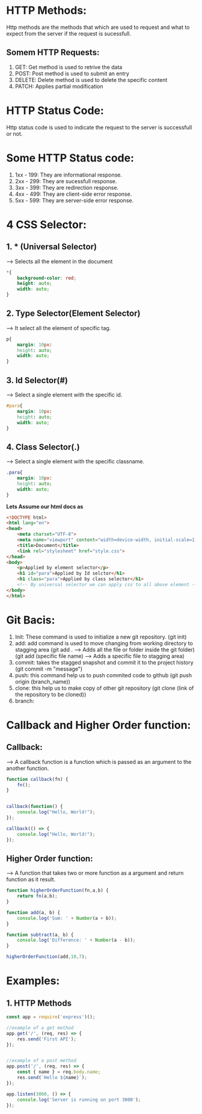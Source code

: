 # HTTP Methods:
Http methods are the methods that which are used to request and what to expect from the server if the request is sucessfull.
## Somem HTTP Requests:
1. GET: Get method is used to retrive the data
2. POST: Post method is used to submit an entry
3. DELETE: Delete method is used to delete the specific content 
4. PATCH: Applies partial modification


# HTTP Status Code:
Http status code is used to indicate the request to the server is successfull or not.
# Some HTTP Status code:
1. 1xx - 199: They are informational response.
2. 2xx - 299: They are sucessfull response.
3. 3xx - 399: They are redirection response.
4. 4xx - 499: They are client-side error response.
5. 5xx - 599: They are server-side error response.


# 4 CSS Selector:
## 1. \* (Universal Selector)
--> Selects all the element in the document
```css
*{
    background-color: red;
    height: auto;
    width: auto;
}
```

## 2. Type Selector(Element Selector)
--> It select all the element of specific tag.
```css
p{
    margin: 10px:
    height: auto;
    width: auto; 
}
```

## 3. Id Selector(#)
--> Select a single element with the specific id.
```css
#para{
    margin: 10px:
    height: auto;
    width: auto; 
}
```

## 4. Class Selector(.)
--> Select a single element with the specific classname.
```css
.para{
    margin: 10px:
    height: auto;
    width: auto; 
}
```

**Lets Assume our html docs as**
```html
<!DOCTYPE html>
<html lang="en">
<head>
    <meta charset="UTF-8">
    <meta name="viewport" content="width=device-width, initial-scale=1.0">
    <title>Document</title>
    <link rel="stylesheet" href="style.css">
</head>
<body>
    <p>Applied by element selector</p>
    <h1 id="para">Applied by Id selctor</h1>
    <h1 class="para">Applied by class selector</h1>
    <!-- By universal selector we can apply css to all above element -->
</body>
</html>
```

# Git Bacis:
1. Init: These command is used to initialize a new git repository. (git init)
2. add: add command is used to move changing from working directory to stagging area
(git add . --> Adds all the file or folder inside the git folder)
(git add (specific file name) --> Adds a specific file to stagging area)
3. commit: takes the stagged snapshot and commit it to the project history
(git commit -m "message")
4. push: this command help us to push commited code to github
(git push origin (branch_name))
5. clone: this help us to make copy of other git repository
(git clone (link of the repository to be cloned))
6. branch: 


# Callback and Higher Order function: 
## Callback:
--> A callback function is a function which is passed as an argument to the another function.
```js
function callback(fn) {
    fn();
}


callback(function() {
    console.log("Hello, World!");
});

callback(() => {
    console.log("Hello, World!");
});
```

## Higher Order function:
--> A function that takes two or more function as a argument and return function as it result.
```js
function higherOrderFunction(fn,a,b) {
    return fn(a,b);
}

function add(a, b) {
    console.log('Sum: ' + Number(a + b));
}

function subtract(a, b) {
    console.log('Difference: ' + Number(a - b));
}   

higherOrderFunction(add,10,7);
```


# Examples:
## 1. HTTP Methods
```js
const app = require('express')();

//example of a get method
app.get('/', (req, res) => {
    res.send('First API');
});


//example of a post method
app.post('/', (req, res) => {
    const { name } = req.body.name;
    res.send(`Hello ${name}`);
});

app.listen(3000, () => {
    console.log('Server is running on port 3000');
});

```